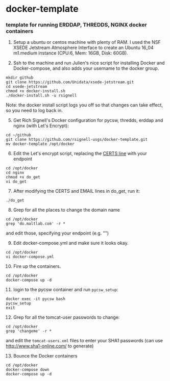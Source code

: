 # docker-template
### template for running ERDDAP, THREDDS, NGINX docker containers

1. Setup a ubuntu or centos machine with plenty of RAM.  I used the NSF XSEDE Jetstream Atmosphere Interface to create an Ubuntu 16_04 m1.medium instance (CPU:6, Mem: 16GB, Disk: 60GB).

2. Ssh to the machine and run Julien's nice script for installing Docker and Docker-compose, and also adds your username to the docker group.
```
mkdir github
git clone https://github.com/Unidata/xsede-jetstream.git
cd xsede-jetstream
chmod +x docker-install.sh
./docker-install.sh -u rsignell
```
Note: the docker install script logs you off so that changes can take effect, so you need to log back in.

5. Get Rich Signell's Docker configuration for pycsw, thredds, erddap and nginx (with Let's Encrypt):
```
cd ~/github
git clone https://github.com/rsignell-usgs/docker-template.git
mv docker-template /opt/docker
```
6. Edit the Let's encrypt script, replacing the [CERTS line](https://github.com/rsignell-usgs/docker-template/blob/master/nginx/do_get#L2) with your endpoint
```
cd /opt/docker
cd nginx
chmod +x do_get
vi do_get
```
7. After modifying the CERTS and EMAIL lines in do_get, run it:
```
./do_get
```
8. Grep for all the places to change the domain name
```
cd /opt/docker
grep 'do.maltlab.com' -r *
```
and edit those, specifying your endpoint (e.g. "") 

9. Edit docker-compose.yml and make sure it looks okay.
```
cd /opt/docker
vi docker-compose.yml
```
10. Fire up the containers. 
```
cd /opt/docker
docker-compose up -d
```
11. login to the pycsw container and run `pycsw_setup`:
```
docker exec -it pycsw bash
pycsw_setup
exit
```
12. Grep for all the tomcat-user passwords to change:
```
cd /opt/docker
grep 'changeme' -r *
```
and edit the `tomcat-users.xml` files to enter your SHA1 passwords (can use http://www.sha1-online.com/ to generate)

13. Bounce the Docker containers
```
cd /opt/docker
docker-compose down
docker-compose up -d
```


